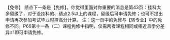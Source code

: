 【免修】
绩点下一条是【免修】。你觉得里面对你重要的消息是第43页：挂科太多留级了，对于没挂科的、绩点2.5以上的课程，留级后可申请免修；也可不提出申请再次参加考试毕业时择高分计算。
注：这一页中的免修与【转专业】中的免修不同。P66第十一条（二）课程免修中指明，仅需两者课程相同或相近且学分差异≤1即可申请免修。
